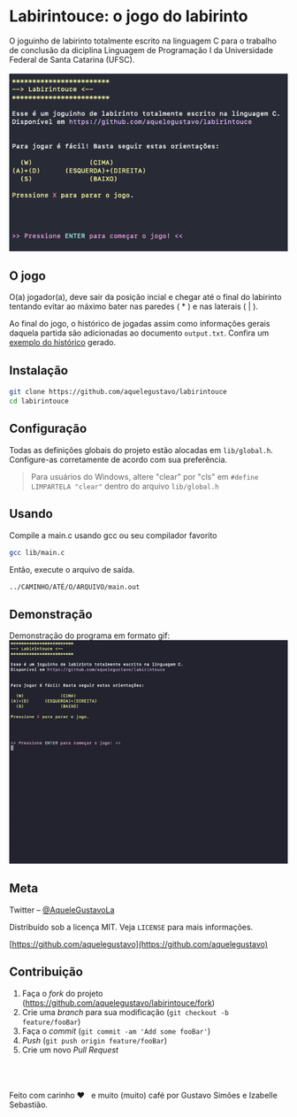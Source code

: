 # Labirintouce: o jogo do labirinto

O joguinho de labirinto totalmente escrito na linguagem C para o trabalho de conclusão da diciplina Linguagem de Programação I da Universidade Federal de Santa Catarina (UFSC).
<br/><br/>
![](./cover.png)

## O jogo

O(a) jogador(a), deve sair da posição incial e chegar até o final do labirinto tentando evitar ao máximo bater nas paredes ( \* ) e nas laterais ( | ).

Ao final do jogo, o histórico de jogadas assim como informações gerais daquela partida são adicionadas ao documento `output.txt`. Confira um [exemplo do histórico](./example.txt) gerado.

## Instalação

```sh
git clone https://github.com/aquelegustavo/labirintouce
cd labirintouce
```

## Configuração

Todas as definições globais do projeto estão alocadas em `lib/global.h`. Configure-as corretamente de acordo com sua preferência.

> Para usuários do Windows,
> altere "clear" por "cls"
> em `#define LIMPARTELA "clear"`
> dentro do arquivo `lib/global.h`

## Usando

Compile a main.c usando gcc ou seu compilador favorito

```sh
gcc lib/main.c
```

Então, execute o arquivo de saída.

```sh
../CAMINHO/ATÉ/O/ARQUIVO/main.out
```

## Demonstração

Demonstração do programa em formato gif:
![Demonstração em gif do código em execução](./demo.gif)

## Meta

Twitter – [@AqueleGustavoLa](https://twitter.com/AqueleGustavoLa)

Distribuído sob a licença MIT. Veja `LICENSE` para mais informações.

[https://github.com/aquelegustavo](https://github.com/aquelegustavo)

## Contribuição

1. Faça o _fork_ do projeto (<https://github.com/aquelegustavo/labirintouce/fork>)
2. Crie uma _branch_ para sua modificação (`git checkout -b feature/fooBar`)
3. Faça o _commit_ (`git commit -am 'Add some fooBar'`)
4. _Push_ (`git push origin feature/fooBar`)
5. Crie um novo _Pull Request_

<br/>
<br/>
<br/>
Feito com carinho ❤️ &nbsp e muito (muito) café por Gustavo Simões e Izabelle Sebastião.
